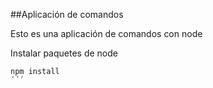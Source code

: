 ##Aplicación de comandos

Esto es una aplicación de comandos con node

Instalar paquetes de node

```
npm install
´´´ 